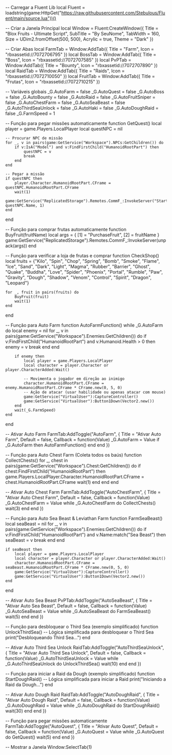 -- Carregar a Fluent Lib
local Fluent = loadstring(game:HttpGet("https://raw.githubusercontent.com/Stebulous/Fluent/main/source.lua"))()

-- Criar a Janela Principal
local Window = Fluent:CreateWindow({
    Title = "Blox Fruits - Ultimate Script",
    SubTitle = "By SeuNome",
    TabWidth = 160,
    Size = UDim2.fromOffset(500, 500),
    Acrylic = true,
    Theme = "Dark"
})

-- Criar Abas
local FarmTab = Window:AddTab({ Title = "Farm", Icon = "rbxassetid://7072706795" })
local BossTab = Window:AddTab({ Title = "Boss", Icon = "rbxassetid://7072707585" })
local PvPTab = Window:AddTab({ Title = "Bounty", Icon = "rbxassetid://7072707890" })
local RaidTab = Window:AddTab({ Title = "Raids", Icon = "rbxassetid://7072710050" })
local FruitTab = Window:AddTab({ Title = "Frutas", Icon = "rbxassetid://7072710215" })

-- Variáveis globais
_G.AutoFarm = false
_G.AutoQuest = false
_G.AutoBoss = false
_G.AutoBounty = false
_G.AutoRaid = false
_G.AutoFruitSniper = false
_G.AutoChestFarm = false
_G.AutoSeaBeast = false
_G.AutoThirdSeaUnlock = false
_G.AutoHaki = false
_G.AutoDoughRaid = false
_G.FarmSpeed = 1

-- Função para pegar missões automaticamente
function GetQuest()
    local player = game.Players.LocalPlayer
    local questNPC = nil

    -- Procurar NPC de missão
    for _, v in pairs(game:GetService("Workspace").NPCs:GetChildren()) do
        if v:IsA("Model") and v:FindFirstChild("HumanoidRootPart") then
            questNPC = v
            break
        end
    end

    -- Pegar a missão
    if questNPC then
        player.Character.HumanoidRootPart.CFrame = questNPC.HumanoidRootPart.CFrame
        wait(1)
        game:GetService("ReplicatedStorage").Remotes.CommF_:InvokeServer("StartQuest", questNPC.Name, 1)
    end
end

-- Função para comprar frutas automaticamente
function BuyFruit(fruitName)
    local args = {
        [1] = "PurchaseFruit",
        [2] = fruitName
    }
    game:GetService("ReplicatedStorage").Remotes.CommF_:InvokeServer(unpack(args))
end

-- Função para verificar a loja de frutas e comprar
function CheckShop()
    local fruits = {"Kilo", "Spin", "Chop", "Spring", "Bomb", "Smoke", "Flame", "Ice", "Sand", "Dark", "Light", "Magma", "Rubber", "Barrier", "Ghost", "Quake", "Buddha", "Love", "Spider", "Phoenix", "Portal", "Rumble", "Paw", "Gravity", "Dough", "Shadow", "Venom", "Control", "Spirit", "Dragon", "Leopard"}

    for _, fruit in pairs(fruits) do
        BuyFruit(fruit)
        wait(1)
    end
end

-- Função para Auto Farm
function AutoFarmFunction()
    while _G.AutoFarm do
        local enemy = nil
        for _, v in pairs(game:GetService("Workspace").Enemies:GetChildren()) do
            if v:FindFirstChild("HumanoidRootPart") and v.Humanoid.Health > 0 then
                enemy = v
                break
            end
        end

        if enemy then
            local player = game.Players.LocalPlayer
            local character = player.Character or player.CharacterAdded:Wait()

            -- Movimenta o jogador em direção ao inimigo
            character.HumanoidRootPart.CFrame = enemy.HumanoidRootPart.CFrame * CFrame.new(0, 5, 0)
            -- Ação de atacar (usar habilidade ou apenas atacar com mouse)
            game:GetService("VirtualUser"):CaptureController()
            game:GetService("VirtualUser"):Button1Down(Vector2.new())
        end
        wait(_G.FarmSpeed)
    end
end

-- Ativar Auto Farm
FarmTab:AddToggle("AutoFarm", {
    Title = "Ativar Auto Farm",
    Default = false,
    Callback = function(Value)
        _G.AutoFarm = Value
        if _G.AutoFarm then
            AutoFarmFunction()
        end
    end
})

-- Função para Auto Chest Farm (Coleta todos os baús)
function CollectChests()
    for _, chest in pairs(game:GetService("Workspace").Chest:GetChildren()) do
        if chest:FindFirstChild("HumanoidRootPart") then
            game.Players.LocalPlayer.Character.HumanoidRootPart.CFrame = chest.HumanoidRootPart.CFrame
            wait(1)
        end
    end
end

-- Ativar Auto Chest Farm
FarmTab:AddToggle("AutoChestFarm", {
    Title = "Ativar Auto Chest Farm",
    Default = false,
    Callback = function(Value)
        _G.AutoChestFarm = Value
        while _G.AutoChestFarm do
            CollectChests()
            wait(3)
        end
    end
})

-- Função para Auto Sea Beast & Leviathan Farm
function FarmSeaBeast()
    local seaBeast = nil
    for _, v in pairs(game:GetService("Workspace").Enemies:GetChildren()) do
        if v:FindFirstChild("HumanoidRootPart") and v.Name:match("Sea Beast") then
            seaBeast = v
            break
        end
    end

    if seaBeast then
        local player = game.Players.LocalPlayer
        local character = player.Character or player.CharacterAdded:Wait()
        character.HumanoidRootPart.CFrame = seaBeast.HumanoidRootPart.CFrame * CFrame.new(0, 5, 0)
        game:GetService("VirtualUser"):CaptureController()
        game:GetService("VirtualUser"):Button1Down(Vector2.new())
    end
end

-- Ativar Auto Sea Beast
PvPTab:AddToggle("AutoSeaBeast", {
    Title = "Ativar Auto Sea Beast",
    Default = false,
    Callback = function(Value)
        _G.AutoSeaBeast = Value
        while _G.AutoSeaBeast do
            FarmSeaBeast()
            wait(5)
        end
    end
})

-- Função para desbloquear o Third Sea (exemplo simplificado)
function UnlockThirdSea()
    -- Lógica simplificada para desbloquear o Third Sea
    print("Desbloqueando Third Sea...")
end

-- Ativar Auto Third Sea Unlock
RaidTab:AddToggle("AutoThirdSeaUnlock", {
    Title = "Ativar Auto Third Sea Unlock",
    Default = false,
    Callback = function(Value)
        _G.AutoThirdSeaUnlock = Value
        while _G.AutoThirdSeaUnlock do
            UnlockThirdSea()
            wait(10)
        end
    end
})

-- Função para iniciar a Raid da Dough (exemplo simplificado)
function StartDoughRaid()
    -- Lógica simplificada para iniciar a Raid
    print("Iniciando a Raid da Dough...")
end

-- Ativar Auto Dough Raid
RaidTab:AddToggle("AutoDoughRaid", {
    Title = "Ativar Auto Dough Raid",
    Default = false,
    Callback = function(Value)
        _G.AutoDoughRaid = Value
        while _G.AutoDoughRaid do
            StartDoughRaid()
            wait(30)
        end
    end
})

-- Função para pegar missões automaticamente
FarmTab:AddToggle("AutoQuest", {
    Title = "Ativar Auto Quest",
    Default = false,
    Callback = function(Value)
        _G.AutoQuest = Value
        while _G.AutoQuest do
            GetQuest()
            wait(5)
        end
    end
})

-- Mostrar a Janela
Window:SelectTab(1)
